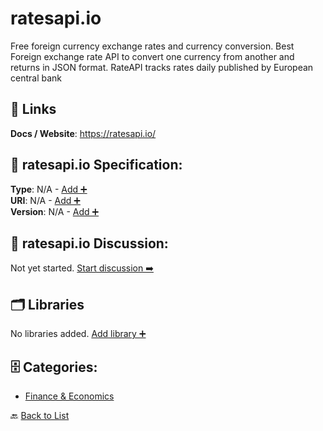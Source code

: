 # ratesapi.io

Free foreign currency exchange rates and currency conversion. Best Foreign exchange rate API to convert one currency from another and returns in JSON format. RateAPI tracks rates daily published by European central bank

##  🔗 Links
**Docs / Website**: https://ratesapi.io/

## 🧬 ratesapi.io Specification:
**Type**: N/A - [Add ➕](https://github.com/apis-list/apis-list/edit/main/apis.yaml#L23502)  
**URI**: N/A - [Add ➕](https://github.com/apis-list/apis-list/edit/main/apis.yaml#L23502)  
**Version**: N/A - [Add ➕](https://github.com/apis-list/apis-list/edit/main/apis.yaml#L23502)

## 💬 ratesapi.io Discussion:
Not yet started. [Start discussion ➡️](https://github.com/apis-list/apis-list/discussions/new)

## 🗂️ Libraries

No libraries added. [Add library ➕](https://github.com/apis-list/apis-list/edit/main/apis.yaml#L23502)    


## 🗄️ Categories:
- [Finance & Economics](https://github.com/apis-list/apis-list#finance--economics-)

🔙  [Back to List](https://github.com/apis-list/apis-list)
